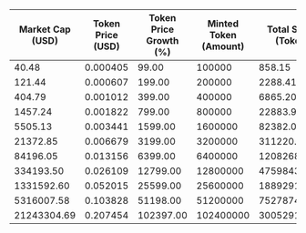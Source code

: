 | Market Cap (USD) | Token Price (USD) | Token Price Growth (%) | Minted Token (Amount) | Total Spent (Token) | Author Revenue (USD) | Platform Mint Fee (USD) |
|------------------|-------------------|------------------------|-----------------------|--------------------|-------------------------|-------------------------|
| 40.48 | 0.000405 | 99.00 | 100000 | 858.15 | 0.91 | 0.09 |
| 121.44 | 0.000607 | 199.00 | 200000 | 2288.41 | 2.43 | 0.24 |
| 404.79 | 0.001012 | 399.00 | 400000 | 6865.20 | 7.29 | 0.73 |
| 1457.24 | 0.001822 | 799.00 | 800000 | 22883.94 | 24.29 | 2.43 |
| 5505.13 | 0.003441 | 1599.00 | 1600000 | 82382.05 | 87.43 | 8.74 |
| 21372.85 | 0.006679 | 3199.00 | 3200000 | 311220.80 | 330.31 | 33.03 |
| 84196.05 | 0.013156 | 6399.00 | 6400000 | 1208268.39 | 1282.37 | 128.24 |
| 334193.50 | 0.026109 | 12799.00 | 12800000 | 4759843.93 | 5051.76 | 505.18 |
| 1331592.60 | 0.052015 | 25599.00 | 25600000 | 18892916.47 | 20051.61 | 2005.16 |
| 5316007.58 | 0.103828 | 51198.00 | 51200000 | 75278747.37 | 79895.55 | 7989.56 |
| 21243304.69 | 0.207454 | 102397.00 | 102400000 | 300529152.45 | 318960.45 | 31896.05 |
